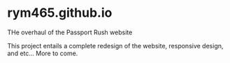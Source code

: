 # rym465.github.io

THe overhaul of the Passport Rush website

This project entails a complete redesign of the website, responsive design, and etc...  More to come.
